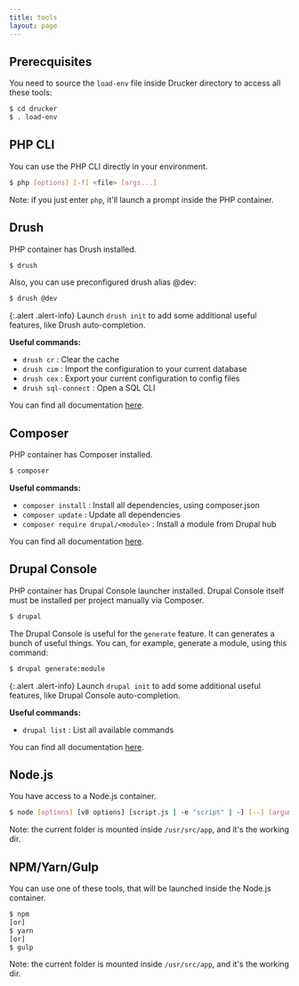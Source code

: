 ```yaml
---
title: tools
layout: page
---
```


## Prerecquisites

You need to source the `load-env` file inside Drucker directory to access all these tools:
```bash
$ cd drucker
$ . load-env
```

## PHP CLI

You can use the PHP CLI directly in your environment.
```bash
$ php [options] [-f] <file> [args...]
```

Note: if you just enter `php`, it'll launch a prompt inside the PHP container.

## Drush

PHP container has Drush installed.
```bash
$ drush
```

Also, you can use preconfigured drush alias @dev:
```bash
$ drush @dev
```

{:.alert .alert-info}
Launch `drush init` to add some additional useful features, like Drush auto-completion.

**Useful commands:**

- `drush cr` : Clear the cache
- `drush cim` : Import the configuration to your current database
- `drush cex` : Export your current configuration to config files
- `drush sql-connect` : Open a SQL CLI

You can find all documentation [here](https://drushcommands.com).

## Composer

PHP container has Composer installed.
```bash
$ composer
```

**Useful commands:**

- `composer install` : Install all dependencies, using composer.json
- `composer update` : Update all dependencies
- `composer require drupal/<module>` : Install a module from Drupal hub

You can find all documentation [here](https://getcomposer.org/doc/03-cli.md).

## Drupal Console

PHP container has Drupal Console launcher installed. Drupal Console itself must be installed per project manually via Composer.
```bash
$ drupal
```

The Drupal Console is useful for the `generate` feature. It can generates a bunch of useful things.
You can, for example, generate a module, using this command:
```bash
$ drupal generate:module
```

{:.alert .alert-info}
Launch `drupal init` to add some additional useful features, like Drupal Console auto-completion.

**Useful commands:**

- `drupal list` : List all available commands

You can find all documentation [here](https://hechoendrupal.gitbooks.io/drupal-console/content/en/index.html).

## Node.js

You have access to a Node.js container.
```bash
$ node [options] [v8 options] [script.js | -e "script" | -] [--] [arguments]
```

Note: the current folder is mounted inside `/usr/src/app`, and it's the working dir.

## NPM/Yarn/Gulp

You can use one of these tools, that will be launched inside the Node.js container.
```bash
$ npm
[or]
$ yarn
[or]
$ gulp
```

Note: the current folder is mounted inside `/usr/src/app`, and it's the working dir.
